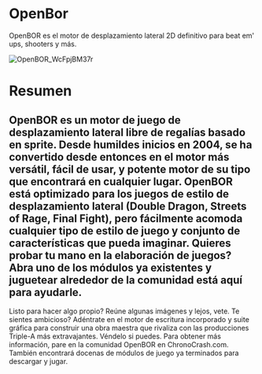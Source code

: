 # OpenBor
 OpenBOR es el motor de desplazamiento lateral 2D definitivo para beat em' ups, shooters y más. 
 
![OpenBOR_WcFpjBM37r](https://github.com/user-attachments/assets/4c72bd76-77a9-41fd-85c7-1e3a007be1ff)

# Resumen
## OpenBOR es un motor de juego de desplazamiento lateral libre de regalías basado en sprite. Desde humildes inicios en 2004, se ha convertido desde entonces en el motor más versátil, fácil de usar, y potente motor de su tipo que encontrará en cualquier lugar. OpenBOR está optimizado para los juegos de estilo de desplazamiento lateral (Double Dragon, Streets of Rage, Final Fight), pero fácilmente acomoda cualquier tipo de estilo de juego y conjunto de características que pueda imaginar. Quieres probar tu mano en la elaboración de juegos? Abra uno de los módulos ya existentes y juguetear alrededor de la comunidad está aquí para ayudarle.
Listo para hacer algo propio? Reúne algunas imágenes y lejos, vete. Te sientes ambicioso? Adéntrate en el motor de escritura incorporado y suite gráfica para construir una obra maestra que rivaliza con las producciones Triple-A más extravajantes. Véndelo si puedes. Para obtener más información, pare en la comunidad OpenBOR en ChronoCrash.com. También encontrará docenas de módulos de juego ya terminados para descargar y jugar.
